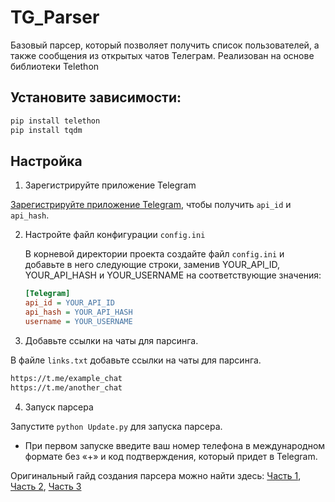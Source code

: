 # TG_Parser

Базовый парсер, который позволяет получить список пользователей, а также сообщения из открытых чатов Телеграм.
Реализован на основе библиотеки Telethon

## Установите зависимости:

```bash
pip install telethon
pip install tqdm
```

## Настройка

1. Зарегистрируйте приложение Telegram

[Зарегистрируйте приложение Telegram](https://my.telegram.org), чтобы получить `api_id`
и `api_hash`.

2. Настройте файл конфигурации `config.ini`

   В корневой директории проекта создайте файл `config.ini` и добавьте в него следующие строки, заменив YOUR_API_ID,
   YOUR_API_HASH и YOUR_USERNAME на соответствующие значения:
    ```ini
    [Telegram]
    api_id = YOUR_API_ID
    api_hash = YOUR_API_HASH
    username = YOUR_USERNAME
    ```

3. Добавьте ссылки на чаты для парсинга.

В файле `links.txt` добавьте ссылки на чаты для парсинга.

   ```txt
   https://t.me/example_chat
   https://t.me/another_chat
   ```

4. Запуск парсера

Запустите `python Update.py` для запуска парсера.

* При первом запуске введите ваш номер телефона в международном формате без «+» и код подтверждения, который придет в Telegram.

Оригинальный гайд создания парсера можно найти
здесь: [Часть 1](https://vk.com/@pythonparser-parsing-telegram-chatov), [Часть 2](https://vk.com/@pythonparser-parsing-telegram-chatov2), [Часть 3](https://vk.com/@pythonparser-parsing-telegram-chatov-chast-3-soobscheniya)
